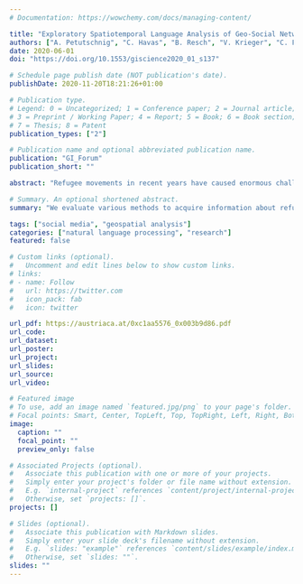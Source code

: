```yaml
---
# Documentation: https://wowchemy.com/docs/managing-content/

title: "Exploratory Spatiotemporal Language Analysis of Geo-Social Network Data for Identifying Movements of Refugees"
authors: ["A. Petutschnig", "C. Havas", "B. Resch", "V. Krieger", "C. Ferner"]
date: 2020-06-01
doi: "https://doi.org/10.1553/giscience2020_01_s137"

# Schedule page publish date (NOT publication's date).
publishDate: 2020-11-20T18:21:26+01:00

# Publication type.
# Legend: 0 = Uncategorized; 1 = Conference paper; 2 = Journal article;
# 3 = Preprint / Working Paper; 4 = Report; 5 = Book; 6 = Book section;
# 7 = Thesis; 8 = Patent
publication_types: ["2"]

# Publication name and optional abbreviated publication name.
publication: "GI_Forum"
publication_short: ""

abstract: "Refugee movements in recent years have caused enormous challenges for relief organizations and public authorities, but especially for refugees themselves. Organizations which have to allocate their resources to regions where large groups of arrivals are expected struggle to prepare the refugees’ admission, transfer, care and accommodation in time. Events like the refugee movement of 2015/16 in Austria and Germany in the wake of the Syrian civil war have shown that many of these issues are caused by a lack of up-to-date information about logistical requirements. We evaluate various methods to acquire this information that utilize semantic, spatial and temporal features to analyse geo-social network data. A multimodal analysis of these features leads to information about refugee movements across borders and regions. Approaches based on user trajectories and attempts to identify refugees by the language they used showed little promise, whereas using spatiotemporal aggregation and hotspot analysis of keyword-based filtered data allowed us to retrace refugees’ collective movement patterns. Using temporal bins, we were able to detect changes in these patterns caused by external factors such as border closures."

# Summary. An optional shortened abstract.
summary: "We evaluate various methods to acquire information about refugee movements that utilize semantic, spatial and temporal features to analyse geo-social network data."

tags: ["social media", "geospatial analysis"]
categories: ["natural language processing", "research"]
featured: false

# Custom links (optional).
#   Uncomment and edit lines below to show custom links.
# links:
# - name: Follow
#   url: https://twitter.com
#   icon_pack: fab
#   icon: twitter

url_pdf: https://austriaca.at/0xc1aa5576_0x003b9d86.pdf
url_code:
url_dataset:
url_poster:
url_project:
url_slides:
url_source:
url_video:

# Featured image
# To use, add an image named `featured.jpg/png` to your page's folder. 
# Focal points: Smart, Center, TopLeft, Top, TopRight, Left, Right, BottomLeft, Bottom, BottomRight.
image:
  caption: ""
  focal_point: ""
  preview_only: false

# Associated Projects (optional).
#   Associate this publication with one or more of your projects.
#   Simply enter your project's folder or file name without extension.
#   E.g. `internal-project` references `content/project/internal-project/index.md`.
#   Otherwise, set `projects: []`.
projects: []

# Slides (optional).
#   Associate this publication with Markdown slides.
#   Simply enter your slide deck's filename without extension.
#   E.g. `slides: "example"` references `content/slides/example/index.md`.
#   Otherwise, set `slides: ""`.
slides: ""
---
```

